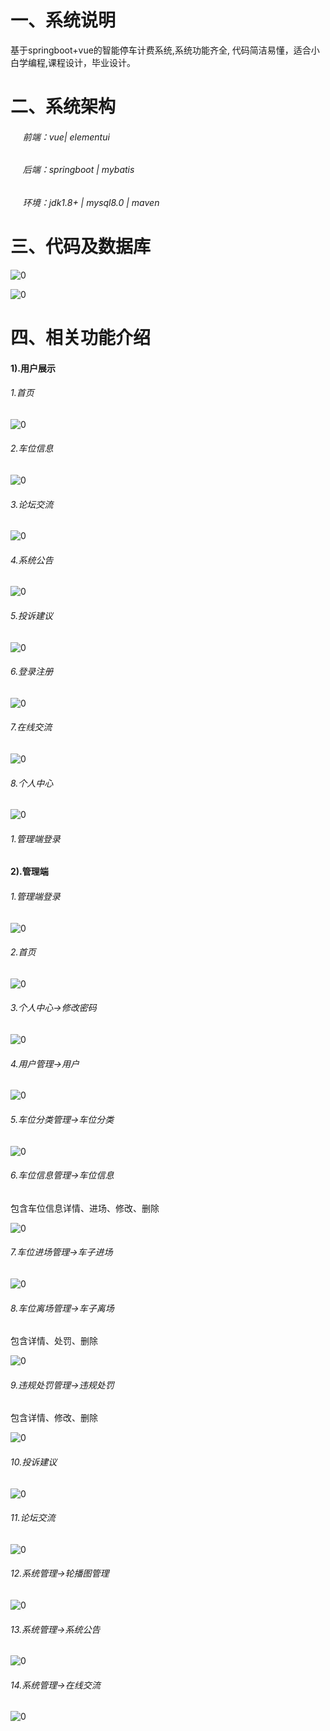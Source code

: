 # 一、系统说明

基于springboot+vue的智能停车计费系统,系统功能齐全, 代码简洁易懂，适合小白学编程,课程设计，毕业设计。

# 二、系统架构

######      前端：vue| elementui

######      后端：springboot | mybatis 

######      环境：jdk1.8+ | mysql8.0 | maven

# 三、代码及数据库

![0](./img/1.jpg)

![0](./img/2.jpg)

# 四、相关功能介绍

#### 1).用户展示

###### 1.首页

![0](./img/3.jpg)
###### 2.车位信息

![0](./img/4.jpg)

###### 3.论坛交流

![0](./img/5.jpg)

###### 4.系统公告

![0](./img/6.jpg)

###### 5.投诉建议

![0](./img/7.jpg)

###### 6.登录注册

![0](./img/8.jpg)

###### 7.在线交流

![0](./img/9.jpg)

###### 8.个人中心

![0](./img/10.jpg)

###### 1.管理端登录

#### 2).管理端

###### 1.管理端登录

![0](./img/11.jpg)

###### 2.首页

![0](./img/12.jpg)

###### 3.个人中心->修改密码

![0](./img/13.jpg)

###### 4.用户管理->用户

![0](./img/14.jpg)

###### 5.车位分类管理->车位分类

![0](./img/15.jpg)

###### 6.车位信息管理->车位信息

包含车位信息详情、进场、修改、删除

![0](./img/16.jpg)

###### 7.车位进场管理->车子进场

![0](./img/17.jpg)

###### 8.车位离场管理->车子离场

包含详情、处罚、删除

![0](./img/18.jpg)

###### 9.违规处罚管理->违规处罚

包含详情、修改、删除

![0](./img/19.jpg)

###### 10.投诉建议

![0](./img/20.jpg)

###### 11.论坛交流

![0](./img/21.jpg)

###### 12.系统管理->轮播图管理

![0](./img/22.jpg)

###### 13.系统管理->系统公告

![0](./img/23.jpg)

###### 14.系统管理->在线交流

![0](./img/24.jpg)
